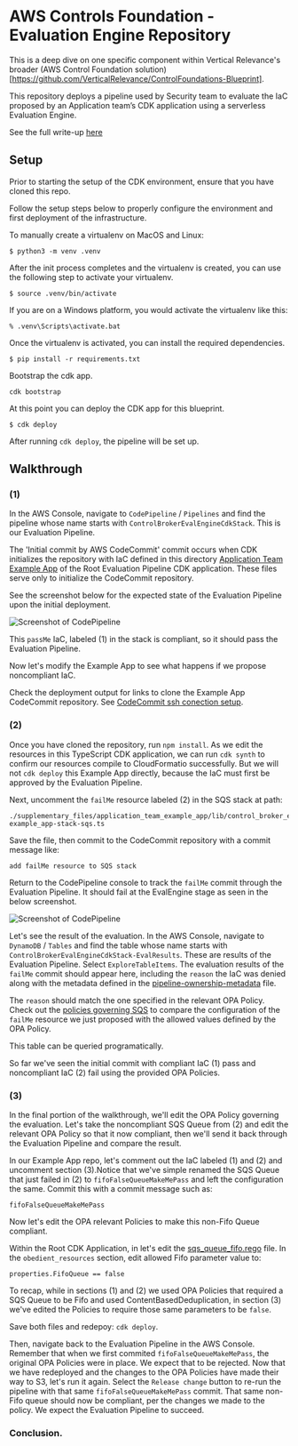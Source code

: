 # AWS Controls Foundation - Evaluation Engine Repository

This is a deep dive on one specific component within Vertical Relevance's 
broader (AWS Control Foundation solution)[https://github.com/VerticalRelevance/ControlFoundations-Blueprint].

This repository deploys a pipeline used by Security team
to evaluate the IaC proposed by an Application team’s CDK application
using a serverless Evaluation Engine.

See the full write-up [here](TODO)


## Setup

Prior to starting the setup of the CDK environment, ensure that you have cloned this repo.

Follow the setup steps below to properly configure the environment and first deployment of the infrastructure.

To manually create a virtualenv on MacOS and Linux:

```
$ python3 -m venv .venv
```

After the init process completes and the virtualenv is created, you can use the following
step to activate your virtualenv.

```
$ source .venv/bin/activate
```

If you are on a Windows platform, you would activate the virtualenv like this:

```
% .venv\Scripts\activate.bat
```

Once the virtualenv is activated, you can install the required dependencies.

```
$ pip install -r requirements.txt
```

Bootstrap the cdk app.

```
cdk bootstrap
```

At this point you can deploy the CDK app for this blueprint.

```
$ cdk deploy
```

After running `cdk deploy`, the pipeline will be set up.

## Walkthrough

### (1)

In the AWS Console, navigate to `CodePipeline` / `Pipelines` and find the pipeline whose name starts with `ControlBrokerEvalEngineCdkStack`. This is our Evaluation Pipeline.

The 'Initial commit by AWS CodeCommit' commit occurs when CDK initializes the repository with IaC defined in this directory [Application Team Example App](./supplementary_files/application_team_example_app) of the Root Evaluation Pipeline CDK application. These files serve only to initialize the CodeCommit repository.

See the screenshot below for the expected state of the Evaluation Pipeline upon the initial deployment.

![Screenshot of CodePipeline](./supplementary_files/readme/pipeline-screenshots/initial-commit/initial.png)

This `passMe` IaC, labeled (1) in the stack is compliant, so it should pass the Evaluation Pipeline.

Now let's modify the Example App to see what happens if we propose noncompliant IaC. 

Check the deployment output for links to clone the Example App CodeCommit repository. See [CodeCommit ssh conection setup](https://docs.aws.amazon.com/codecommit/latest/userguide/setting-up-ssh-unixes.html).

### (2)

Once you have cloned the repository, run `npm install`. As we edit the resources in this TypeScript CDK application, we can run `cdk synth` to confirm our resources compile to CloudFormatio successfully. But we will not `cdk deploy` this Example App directly, because the IaC must first be approved by the Evaluation Pipeline.

Next, uncomment the `failMe` resource labeled (2) in the SQS stack at path:

```
./supplementary_files/application_team_example_app/lib/control_broker_eval_engine-example_app-stack-sqs.ts 
```

Save the file, then commit to the CodeCommit repository with a commit message like:

```
add failMe resource to SQS stack
```

Return to the CodePipeline console to track the `failMe` commit through the Evaluation Pipeline. It should fail at the EvalEngine stage as seen in the below screenshot.

![Screenshot of CodePipeline](./supplementary_files/readme/pipeline-screenshots/fail-me/fail.png)

Let's see the result of the evaluation. In the AWS Console, navigate to `DynamoDB` / `Tables` and find the table whose name starts with `ControlBrokerEvalEngineCdkStack-EvalResults`. These are results of the Evaluation Pipeline.
Select `ExploreTableItems`. The evaluation results of the `failMe` commit should appear here, including the `reason` the IaC was denied along with the metadata defined in the [pipeline-ownership-metadata](/ControlBrokerEvalEngine-Blueprint/supplementary_files/pipeline-ownership-metadata/business-unit-a/eval-engine-metadata.json) file.

The `reason` should match the one specified in the relevant OPA Policy. Check out the [policies governing SQS](./supplementary_files/opa-policies/SQS) to compare the configuration of the `failMe` resource we just proposed with the allowed values defined by the OPA Policy.

This table can be queried programatically.

So far we've seen the initial commit with compliant IaC (1) pass and noncompliant IaC (2) fail using the provided OPA Policies.

### (3)

In the final portion of the walkthrough, we'll edit the OPA Policy governing the evaluation. Let's take the noncompliant SQS Queue from (2) and edit the relevant OPA Policy so that it now compliant, then we'll send it back through the Evaluation Pipeline and compare the result.

In our Example App repo, let's comment out the IaC labeled (1) and (2) and uncomment section (3).Notice that we've simple renamed the SQS Queue that just failed in (2) to `fifoFalseQueueMakeMePass` and left the configuration the same. Commit this with a commit message such as:

```
fifoFalseQueueMakeMePass
```

Now let's edit the OPA relevant Policies to make this non-Fifo Queue compliant.

Within the Root CDK Application, in let's edit the [sqs\_queue\_fifo.rego](./supplementary_files/opa-policies/SQS/sqs_queue_fifo.rego) file. In the `obedient_resources` section, edit allowed Fifo parameter value to:

```
properties.FifoQueue == false
```


To recap, while in sections (1) and (2) we used OPA Policies that required a SQS Queue to be Fifo and used ContentBasedDeduplication, in section (3) we've edited the Policies to require those same parameters to be `false`.

Save both files and redepoy: `cdk deploy`.

Then, navigate back to the Evaluation Pipeline in the AWS Console.
Remember that when we first commited `fifoFalseQueueMakeMePass`, the original OPA Policies were in place. We expect that to be rejected.
Now that we have redeployed and the changes to the OPA Policies have made their way to S3, let's run it again. Select the `Release change` button to re-run the pipeline with that same `fifoFalseQueueMakeMePass` commit. That same non-Fifo queue should now be compliant, per the changes we made to the policy. We expect the Evaluation Pipeline to succeed.

### Conclusion.

